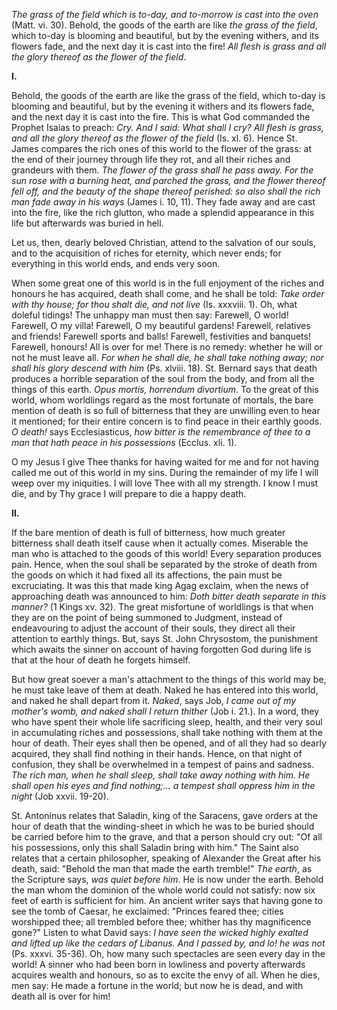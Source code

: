 
*The grass of the field which is to-day, and to-morrow is cast into the oven* (Matt. vi. 30). Behold, the goods of the earth are like *the grass of the field*, which to-day is blooming and beautiful, but by the evening withers, and its flowers fade, and the next day it is cast into the fire! *All flesh is grass and all the glory thereof as the flower of the field*.

**I\.**

Behold, the goods of the earth are like the grass of the field, which to-day is blooming and beautiful, but by the evening it withers and its flowers fade, and the next day it is cast into the fire. This is what God commanded the Prophet Isaias to preach: *Cry. And I said: What shall I cry? All flesh is grass, and all the glory thereof as the flower of the field* (Is. xl. 6). Hence St. James compares the rich ones of this world to the flower of the grass: at the end of their journey through life they rot, and all their riches and grandeurs with them. *The flower of the grass shall he pass away. For the sun rose with a burning heat, and parched the grass, and the flower thereof fell off, and the beauty of the shape thereof perished: so also shall the rich man fade away in his ways* (James i. 10, 11). They fade away and are cast into the fire, like the rich glutton, who made a splendid appearance in this life but afterwards was buried in hell.

Let us, then, dearly beloved Christian, attend to the salvation of our souls, and to the acquisition of riches for eternity, which never ends; for everything in this world ends, and ends very soon.

When some great one of this world is in the full enjoyment of the riches and honours he has acquired, death shall come, and he shall be told: *Take order with thy house; for thou shalt die, and not live* (Is. xxxviii. 1). Oh, what doleful tidings! The unhappy man must then say: Farewell, O world! Farewell, O my villa! Farewell, O my beautiful gardens! Farewell, relatives and friends! Farewell sports and balls! Farewell, festivities and banquets! Farewell, honours! All is over for me! There is no remedy: whether he will or not he must leave all. *For when he shall die, he shall take nothing away; nor shall his glory descend with him* (Ps. xlviii. 18). St. Bernard says that death produces a horrible separation of the soul from the body, and from all the things of this earth. *Opus mortis, horrendum divortium*. To the great of this world, whom worldlings regard as the most fortunate of mortals, the bare mention of death is so full of bitterness that they are unwilling even to hear it mentioned; for their entire concern is to find peace in their earthly goods. *O death!* says Ecclesiasticus, *how bitter is the remembrance of thee to a man that hath peace in his possessions* (Ecclus. xli. 1).

O my Jesus I give Thee thanks for having waited for me and for not having called me out of this world in my sins. During the remainder of my life I will weep over my iniquities. I will love Thee with all my strength. I know I must die, and by Thy grace I will prepare to die a happy death.

**II\.**

If the bare mention of death is full of bitterness, how much greater bitterness shall death itself cause when it actually comes. Miserable the man who is attached to the goods of this world! Every separation produces pain. Hence, when the soul shall be separated by the stroke of death from the goods on which it had fixed all its affections, the pain must be excruciating. It was this that made king Agag exclaim, when the news of approaching death was announced to him: *Doth bitter death separate in this manner?* (1 Kings xv. 32). The great misfortune of worldlings is that when they are on the point of being summoned to Judgment, instead of endeavouring to adjust the account of their souls, they direct all their attention to earthly things. But, says St. John Chrysostom, the punishment which awaits the sinner on account of having forgotten God during life is that at the hour of death he forgets himself.

But how great soever a man\'s attachment to the things of this world may be, he must take leave of them at death. Naked he has entered into this world, and naked he shall depart from it. *Naked*, says Job, *I came out of my mother\'s womb, and naked shall I return thither* (Job i. 21.). In a word, they who have spent their whole life sacrificing sleep, health, and their very soul in accumulating riches and possessions, shall take nothing with them at the hour of death. Their eyes shall then be opened, and of all they had so dearly acquired, they shall find nothing in their hands. Hence, on that night of confusion, they shall be overwhelmed in a tempest of pains and sadness. *The rich man, when he shall sleep, shall take away nothing with him. He shall open his eyes and find nothing;... a tempest shall oppress him in the night* (Job xxvii. 19-20).

St. Antoninus relates that Saladin, king of the Saracens, gave orders at the hour of death that the winding-sheet in which he was to be buried should be carried before him to the grave, and that a person should cry out: \"Of all his possessions, only this shall Saladin bring with him.\" The Saint also relates that a certain philosopher, speaking of Alexander the Great after his death, said: \"Behold the man that made the earth tremble!\" *The earth*, as the Scripture says, *was quiet before him*. He is now under the earth. Behold the man whom the dominion of the whole world could not satisfy: now six feet of earth is sufficient for him. An ancient writer says that having gone to see the tomb of Caesar, he exclaimed: \"Princes feared thee; cities worshipped thee; all trembled before thee; whither has thy magnificence gone?\" Listen to what David says: *I have seen the wicked highly exalted and lifted up like the cedars of Libanus. And I passed by, and lo! he was not* (Ps. xxxvi. 35-36). Oh, how many such spectacles are seen every day in the world! A sinner who had been born in lowliness and poverty afterwards acquires wealth and honours, so as to excite the envy of all. When he dies, men say: He made a fortune in the world; but now he is dead, and with death all is over for him!

